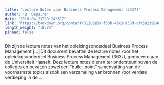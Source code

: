 ```yaml
---
title: "Lecture Notes voor Business Process Management (3637)"
author: "B. Depaire"
date: "2018-04-25T20:24:57Z"
link: "https://bookdown.org/content/31282e5a-f53b-45c1-938d-cfc3821914ae/"
length_weight: "18.2%"
pinned: false
---
```


Dit zijn de lecture notes van het opleidingsonderdeel Business Process Management [...] Dit document bevatten de lecture notes voor het opleidingsonderdeel Business Process Management (3637), gedoceerd aan de Universiteit Hasselt. Deze lecture notes dienen ter ondersteuning van de colleges en bevatten zowel een “bullet-point” samenvatting van de voornaamste topics alsook een verzameling van bronnen voor verdere verdieping in de ...
